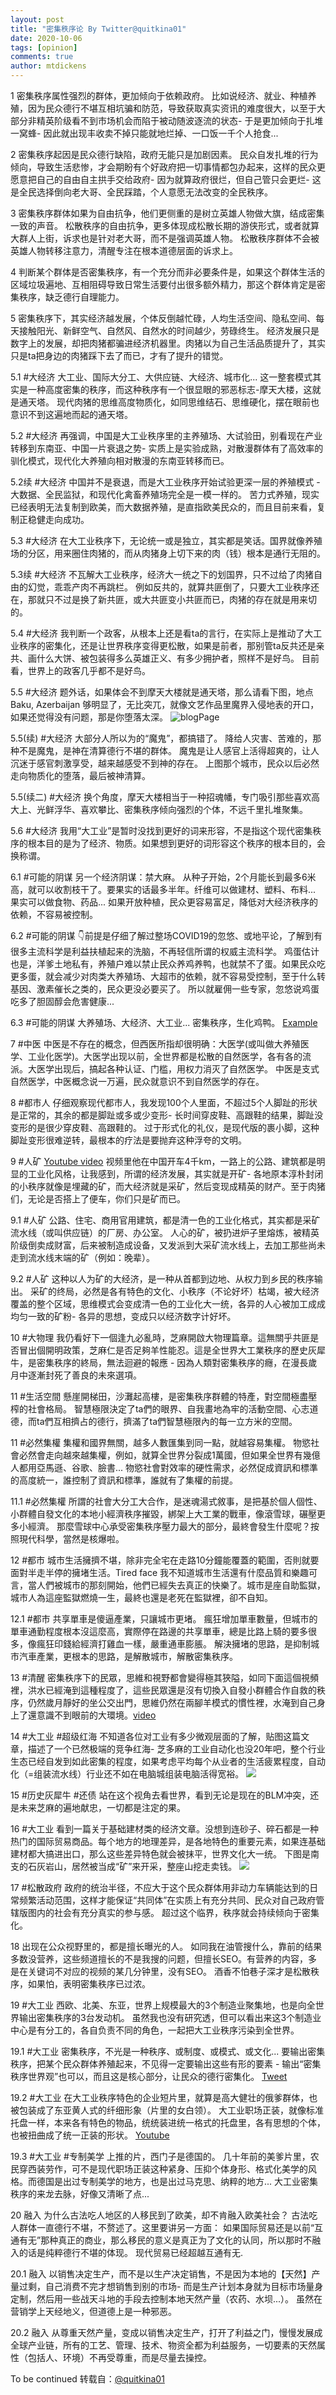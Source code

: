 ```yaml
---
layout: post
title: "密集秩序论 By Twitter@quitkina01"
date: 2020-10-06
tags: [opinion]
comments: true
author: mtdickens
---
```

1
密集秩序属性强烈的群体，更加倾向于依赖政府。
比如说经济、就业、种植养殖，因为民众德行不堪互相坑骗和防范，导致获取真实资讯的难度很大，以至于大部分非精英阶级看不到市场机会而陷于被动随波逐流的状态- 于是更加倾向于扎堆一窝蜂- 因此就出现丰收卖不掉只能就地烂掉、一口饭一千个人抢食...
<!-- more -->

2
密集秩序起因是民众德行缺陷，政府无能只是加剧因素。
民众自发扎堆的行为倾向，导致生活悲惨，才会期盼有个好政府把一切事情都包办起来，这样的民众更愿意把自己的自由自主拱手交给政府- 因为就算政府很烂，但自己管只会更烂- 这是全民选择倒向老大哥、全民踩踏，个人意愿无法改变的全民秩序。

3
密集秩序群体如果为自由抗争，他们更侧重的是树立英雄人物做大旗，结成密集一致的声音。
松散秩序的自由抗争，更多体现成松散长期的游侠形式，或者就算大群人上街，诉求也是针对老大哥，而不是强调英雄人物。
松散秩序群体不会被英雄人物转移注意力，清醒专注在根本道德层面的诉求上。

4
判断某个群体是否密集秩序，有一个充分而非必要条件是，如果这个群体生活的区域垃圾遍地、互相阻碍导致日常生活要付出很多额外精力，那这个群体肯定是密集秩序，缺乏德行自理能力。

5
密集秩序下，其实经济越发展，个体反倒越忙碌，人均生活空间、隐私空间、每天接触阳光、新鲜空气、自然风、自然水的时间越少，劳碌终生。
经济发展只是数字上的发展，却把肉猪都骗进经济机器里。肉猪以为自己生活品质提升了，其实只是ta把身边的肉猪踩下去了而已，才有了提升的错觉。

5.1 #大经济
大工业、国际大分工、大供应链、大经济、城市化... 这一整套模式其实是一种高度密集的秩序，而这种秩序有一个很显眼的邪恶标志-摩天大楼，这就是通天塔。
现代肉猪的思维高度物质化，如同思维结石、思维硬化，摆在眼前也意识不到这遍地而起的通天塔。

5.2 #大经济
再强调，中国是大工业秩序里的主养殖场、大试验田，别看现在产业转移到东南亚、中国一片衰退之势- 实质上是实验成熟，对散漫群体有了高效率的驯化模式，现代化大养殖向相对散漫的东南亚转移而已。

5.2续 #大经济
中国并不是衰退，而是大工业秩序开始试验更深一层的养殖模式 - 大数据、全民监狱，和现代化禽畜养殖场完全是一模一样的。
苦力式养殖，现实已经表明无法复制到欧美，而大数据养殖，是直指欧美民众的，而且目前来看，复制正稳健走向成功。

5.3 #大经济
在大工业秩序下，无论统一或是独立，其实都是笑话。国界就像养殖场的分区，用来圈住肉猪的，而从肉猪身上切下来的肉（钱）根本是通行无阻的。

5.3续 #大经济
不瓦解大工业秩序，经济大一统之下的划国界，只不过给了肉猪自由的幻觉，乖乖产肉不再跳栏。
例如反共的，就算共匪倒了，只要大工业秩序还在，那就只不过是换了新共匪，或大共匪变小共匪而已，肉猪的存在就是用来切的。

5.4 #大经济
我判断一个政客，从根本上还是看ta的言行，在实际上是推动了大工业秩序的密集化，还是让世界秩序变得更松散，如果是前者，那别管ta反共还是亲共、画什么大饼、被包装得多么英雄正义、有多少拥护者，照样不是好鸟。
目前看，世界上的政客几乎都不是好鸟。

5.5 #大经济
题外话，如果体会不到摩天大楼就是通天塔，那么请看下图，地点 Baku, Azerbaijan
够明显了，无比突兀，就像文艺作品里魔界入侵地表的开口，如果还觉得没有问题，那是你堕落太深。
![blogPage](https://cdn.jsdelivr.net/gh/MTDickens/mtdickens.github.io/images/2020-10-06-intensive_order_theory_1/EZDvnUYUMAAKKzP.jpg)

5.5(续) #大经济
大部分人所以为的“魔鬼”，都搞错了。
降给人灾害、苦难的，那种不是魔鬼，是神在清算德行不堪的群体。
魔鬼是让人感官上活得超爽的，让人沉迷于感官刺激享受，越来越感受不到神的存在。
上图那个城市，民众以后必然走向物质化的堕落，最后被神清算。

5.5(续二) #大经济
换个角度，摩天大楼相当于一种招魂幡，专门吸引那些喜欢高大上、光鲜浮华、喜欢攀比、密集秩序倾向强烈的个体，不远千里扎堆聚集。

5.6 #大经济
我用“大工业”是暂时没找到更好的词来形容，不是指这个现代密集秩序的根本目的是为了经济、物质。如果想到更好的词形容这个秩序的根本目的，会换称谓。

6.1 #可能的阴谋
另一个经济阴谋：禁大麻。
从种子开始，2个月能长到最多6米高，就可以收割枝干了。要果实的话最多半年。纤维可以做建材、塑料、布料... 果实可以做食物、药品... 如果开放种植，民众更容易富足，降低对大经济秩序的依赖，不容易被控制。

6.2 #可能的阴谋
👇前提是仔细了解过整场COVID19的忽悠、或地平论，了解到有很多主流科学是利益扶植起来的洗脑，不再轻信所谓的权威主流科学。
鸡蛋估计也是，洋爹土地私有，养殖户难以禁止民众养鸡养鸭，也就禁不了蛋。如果民众吃更多蛋，就会减少对肉类大养殖场、大超市的依赖，就不容易受控制，至于什么转基因、激素催长之类的，民众更没必要买了。
所以就雇佣一些专家，忽悠说鸡蛋吃多了胆固醇会危害健康...

6.3 #可能的阴谋
大养殖场、大经济、大工业... 密集秩序，生化鸡鸭。
[Example](https://twitter.com/PLTC_PastLives/status/722050369635819522)

7 #中医
中医是不存在的概念，但西医所指却很明确：大医学(或叫做大养殖医学、工业化医学)。大医学出现以前，全世界都是松散的自然医学，各有各的流派。大医学出现后，搞起各种认证、门槛，用权力消灭了自然医学。
中医是支式自然医学，中医概念说一万遍，民众就意识不到自然医学的存在。

8 #都市人
仔细观察现代都市人，我发现100个人里面，不超过5个人脚趾的形状是正常的，其余的都是脚趾或多或少变形- 长时间穿皮鞋、高跟鞋的结果，脚趾没变形的是很少穿皮鞋、高跟鞋的。
过于形式化的礼仪，是现代版的裹小脚，这种脚趾变形很难逆转，最根本的疗法是要抛弃这种浮夸的文明。

9 #人矿
[Youtube video](https://www.youtube.com/watch?v=kaa4KiQQyIc)
视频里他在中国开车4千km，一路上的公路、建筑都是明显的工业化风格，让我感到，所谓的经济发展，其实就是开矿- 各地原本淳朴封闭的小秩序就像是埋藏的矿，而大经济就是采矿，然后变现成精英的财产。至于肉猪们，无论是否搭上了便车，你们只是矿而已。

9.1 #人矿
公路、住宅、商用官用建筑，都是清一色的工业化格式，其实都是采矿流水线（或叫供应链）的厂房、办公室。
人心的矿，被扔进炉子里熔炼，被精英阶级倒卖成财富，后来被制造成设备，又发派到大采矿流水线上，去加工那些尚未走到流水线末端的矿（例如：晚辈）。

9.2 #人矿
这种以人为矿的大经济，是一种从首都到边地、从权力到乡民的秩序输出。
采矿的终局，必然是各有特色的文化、小秩序（不论好坏）枯竭，被大经济覆盖的整个区域，思维模式会变成清一色的工业化大一统，各异的人心被加工成成均匀一致的矿粉- 各异的思想，变成只以经济数字计好坏。

10 #大物理 
我仍看好下一個逢九必亂時，芝麻開啟大物理篇章。這無關乎共匪是否冒出個開明政策，芝麻仁是否足夠羊性能忍。這是全世界大工業秩序的歷史灰犀牛，是密集秩序的終局，無法迴避的報應 - 因為人類對密集秩序的癮，在漫長歲月中逐漸封死了善良的未來選項。

11 #生活空間 
懸崖開梯田，沙灘起高樓，是密集秩序群體的特產，對空間極盡壓榨的社會格局。
智慧極限決定了ta們的眼界、自我畫地為牢的活動空間、心志道德，而ta們互相擠占的德行，擠滿了ta們智慧極限內的每一立方米的空間。

11 #必然集權 
集權和國界無關，越多人數匯集到同一點，就越容易集權。
物慾社會必然會走向越來越集權，例如，就算全世界分裂成1萬國，但如果全世界有幾億人都用亞馬遜、谷歌、臉書... 物慾社會對效率的硬性需求，必然促成資訊和標準的高度統一，誰控制了資訊和標準，誰就有了集權的前提。

11.1 #必然集權 
所謂的社會大分工大合作，是迷魂湯式敘事，是把基於個人個性、小群體自發文化的本地小經濟秩序摧毀，綁架上大工業的戰車，像滾雪球，碾壓更多小經濟。
那麼雪球中心承受密集秩序壓力最大的部分，最終會發生什麼呢？按照現代科學，當然是核爆啦。

12 #都市 
城市生活擁擠不堪，除非完全宅在走路10分鐘能覆蓋的範圍，否則就要面對半走半停的擁堵生活。Tired face
我不知道城市生活還有什麼品質和樂趣可言，當人們被城市的那刻開始，他們已經失去真正的快樂了。城市是座自助監獄，城市人為這座監獄燃燒一生，最終也還是老死在監獄裡，卻不自知。

12.1 #都市 
共享單車是傻逼產業，只讓城市更堵。
瘋狂增加單車數量，但城市的單車通勤程度根本沒這麼高，實際停在路邊的共享單車，總是比路上騎的要多很多，像瘋狂印錢給經濟打雞血一樣，嚴重通車膨脹。
解決擁堵的思路，是抑制城市汽車產業，更根本的思路，是解散城市，解散密集秩序。

13 #清醒 
密集秩序下的民眾，思維和視野都會變得極其狹隘，如同下面這個視頻裡，洪水已經淹到這種程度了，這些民眾還是沒有切換入自發小群體合作自救的秩序，仍然歲月靜好的坐公交出門，思維仍然在兩腳羊模式的慣性裡，水淹到自己身上了還意識不到眼前的大環境。[video](https://twitter.com/jenniferatntd/status/1273454416440504320)

14 #大工业 #超级红海
不知道各位对工业有多少微观层面的了解，贴图这篇文章，描述了一个已然极端的竞争红海- 芝多麻的工业自动化也没20年吧，整个行业生态已经自发到如此密集的程度，如果考虑平均每个从业者的生活疲累程度，自动化（=组装流水线）行业还不如在电脑城组装电脑活得宽裕。
![](https://cdn.jsdelivr.net/gh/MTDickens/mtdickens.github.io/images/2020-10-06-intensive_order_theory_1/20201006221128.png)

15 #历史灰犀牛 #还债
站在这个视角去看世界，看到无论是现在的BLM冲突，还是未来芝麻的遍地献忠，一切都是注定的果。

16 #大工业
看到一篇关于基础建材类的经济文章。没想到连砂子、碎石都是一种热门的国际贸易商品。每个地方的地理差异，是各地特色的重要元素，如果连基础建材都大搞进出口，那么这些差异特色就会被抹平，世界文化大一统。
下图是南支的石灰岩山，居然被当成“矿”来开采，整座山挖走卖钱。
![](https://cdn.jsdelivr.net/gh/MTDickens/mtdickens.github.io/images/2020-10-06-intensive_order_theory_1/20201006221421.png)

17 #松散政府
政府的统治半径，不应大于这个民众群体用非动力车辆能达到的日常频繁活动范围，这样才能保证“共同体”在实质上有充分共同、民众对自己政府管辖版图内的社会有充分真实的参与感。
超过这个临界，秩序就会持续倾向于密集化。

18
出现在公众视野里的，都是擅长曝光的人。
如同我在油管搜什么，靠前的结果多数没营养，这些频道擅长的不是我搜的问题，但擅长SEO。有营养的内容，多是在关键词不对应的视频的某几分钟里，没有SEO。
酒香不怕巷子深才是松散秩序，如果怕，表明密集​​秩序已过浓。

19 #大工业
西欧、北美、东亚，世界上规模最大的3个制造业聚集地，也是向全世界输出密集秩序的3台发动机。
虽然我也没有研究透，但可以看出来这3个制造业中心是有分工的，各自负责不同的角色，一起把大工业秩序污染到全世界。

19.1 #大工业
密集秩序，不光是一种秩序、或制度、或模式、或文化...
要输出密集秩序，把某个民众群体养殖起来，不见得一定要输出这些有形的要素 - 输出“密集秩序世界观”也可以，而且这是核心部分，让民众的德行密集化。 [Tweet](https://twitter.com/quitkina01/status/1288160599021481984)

19.2 #大工业
在大工业秩序特色的企业短片里，就算是高大健壮的俄爹群体，也被包装成了东亚黄人式的纤细形象（片里的女白领）。
大工业职场正装，就像标准托盘一样，本来各有特色的物品，统统装进统一格式的托盘里，各有思想的个体，也被扭曲成了统一正装的形状。
[Youtube](https://www.youtube.com/watch?v=tN29RvuC4PY)

19.3 #大工业 #专制美学
上推的片，西门子是德国的。
几十年前的美爹片里，农民穿西装劳作，可不是现代职场正装这种紧身、压抑个体身形、格式化美学的风格。而德国是出过专制美学的地方，也是出过马克思、纳粹的地方... 大工业密集秩序的来龙去脉，好像又清晰了点...

20 融入
为什么古法吃人地区的人移民到了欧美，却不肯融入欧美社会？
古法吃人群体一直德行不堪，不赘述了。这里要讲另一方面：
如果国际贸易还是以前“互通有无”那种真正的商业，那么移民的意义是真正为了文化的认同，所以那时不融入的话是纯粹德行不堪的体现。
现代贸易已经超越互通有无.

20.1 融入
以销售决定生产，而不是以生产决定销售，不是因为本地的【天然】产量过剩，自己消费不完才想销售到别的市场- 而是生产计划本身就为目标市场量身定制，然后用一些战天斗地的手段去控制本地天然产量（农药、水坝...）。
虽然在营销学上天经地义，但道德上是一种邪恶。

20.2 融入
从尊重天然产量，变成以销售决定生产，打开了利益之门，慢慢发展成全球产业链，所有的工艺、管理、技术、物资全都为利益服务，一切要素的天然属性（包括人、环境）不再受尊重，而是尽量去操控。

To be continued
转载自：[@quitkina01](https://twitter.com/quitkina01/status/1263700494599389185)
